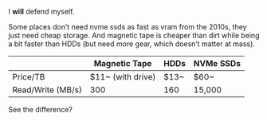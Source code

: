 I **will** defend myself.

Some places don’t need nvme ssds as fast as vram from the 2010s, they just need cheap storage. And magnetic tape is cheaper than dirt while being a bit faster than HDDs (but need more gear, which doesn’t matter at mass).

|                   | Magnetic Tape     | HDDs | NVMe SSDs |
| ----------------- | ----------------- | ---- | --------- |
| Price/TB          | $11~ (with drive) | $13~ | $60~      |
| Read/Write (MB/s) | 300               | 160  | 15,000    |

See the difference? 